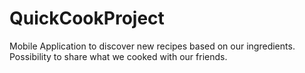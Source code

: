 # QuickCookProject
Mobile Application to discover new recipes based on our ingredients. Possibility to share what we cooked with our friends. 
